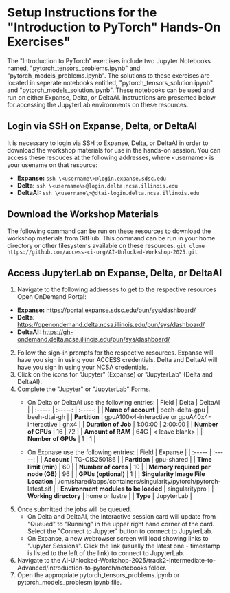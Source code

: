 # Setup Instructions for the "Introduction to PyTorch" Hands-On Exercises" #
The "Introduction to PyTorch" exercises include two Jupyter Notebooks named, "pytorch_tensors_problems.ipynb" and "pytorch_models_problems.ipynb".  The solutions to these exercises are located in seperate notebooks entitled, "pytorch_tensors_solution.ipynb" and "pytorch_models_solution.ipynb".  These notebooks can be used and run on either Expanse, Delta, or DeltaAI.  Instructions are presented below for accessing the JupyterLab environments on these resources.

## Login via SSH on Expanse, Delta, or DeltaAI ##
It is necessary to login via SSH to Expanse, Delta, or DeltaAI in order to download the workshop materials for use in the hands-on session.  You can access these resouces at the following addresses, where \<username\> is your usename on that resource:

- **Expanse:** `ssh \<username\>@login.expanse.sdsc.edu`		
- **Delta:** `ssh \<username\>@login.delta.ncsa.illinois.edu`
- **DeltaAI:** `ssh \<username\>@dtai-login.delta.ncsa.illinois.edu`

## Download the Workshop Materials ##
The following command can be run on these resources to download the workshop materials from GitHub.  This command can be run in your home directory or other filesystems available on these resources.
`git clone https://github.com/access-ci-org/AI-Unlocked-Workshop-2025.git`

## Access JupyterLab on Expanse, Delta, or DeltaAI ##
1. Navigate to the following addresses to get to the respective resources Open OnDemand Portal:

- **Expanse:**  https://portal.expanse.sdsc.edu/pun/sys/dashboard/ 
- **Delta:**  https://openondemand.delta.ncsa.illinois.edu/pun/sys/dashboard/ 
- **DeltaAI:**  https://gh-ondemand.delta.ncsa.illinois.edu/pun/sys/dashboard/

2. Follow the sign-in prompts for the respective resources.  Expanse will have you sign in using your ACCESS credentials.  Delta and DeltaAI will have you sign in using your NCSA credentials.
3. Click on the icons for "Jupyter" (Expanse) or "JupyterLab" (Delta and DeltaAI).
4. Complete the "Jupyter" or "JupyterLab" Forms.
   - On Delta or DeltaAI use the following entries:
     | Field | Delta | DeltaAI |
     | :----- | :-----: | :-----: |
     | **Name of account** | beeh-delta-gpu | beeh-dtai-gh |
     | **Partition** | gpuA100x4-interactive or gpuA40x4-interactive | ghx4 |
     | **Duration of Job** | 1:00:00 | 2:00:00 |
     | **Number of CPUs** | 16 | 72 |
     | **Amount of RAM** | 64G | < leave blank> |
     | **Number of GPUs** | 1 | 1 |
     
   - On Expnase use the following entries:
     | Field | Expanse |
     | :----- | :-----: | 
     | **Account** | TG-CIS250186 |
     | **Partition** | gpu-shared |
     | **Time limit (min)** | 60 |
     | **Number of cores** | 10 |
     | **Memory required per node (GB)** | 96 |
     | **GPUs (optional)** | 1 |
     | **Singularity Image File Location** | /cm/shared/apps/containers/singularity/pytorch/pytorch-latest.sif |
     | **Environment modules to be loaded** | singularitypro |
     | **Working directory** | home or lustre |
     | **Type** | JupyterLab |
  5. Once submitted the jobs will be queued.
     - On Delta and DeltaAI, the Interactive session card will update from "Queued" to "Running" in the upper right hand corner of the card.  Select the "Connect to Jupyter" button to connect to JupyterLab.
     - On Expanse, a new webrowser screen will load showing links to "Jupyter Sessions".  Click the link (usually the latest one - timestamp is listed to the left of the link) to connect to JupyterLab.
  6. Navigate to the AI-Unlocked-Workshop-2025/track2-Intermediate-to-Advanced/introduction-to-pytorch/notebooks folder.
  7. Open the appropriate pytorch_tensors_problems.ipynb or pytorch_models_problesm.ipynb file.
   
     
